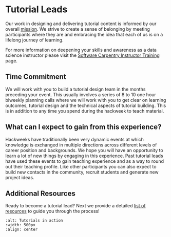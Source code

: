 # Tutorial Leads

Our work in designing and delivering tutorial content is informed by our overall [mission](mission). We strive to create a sense of belonging by meeting participants where they are and embracing the idea that each of us is on a lifelong journey of learning. 

For more information on deepening your skills and awareness as a data science instructor please visit the [Software Carpentry Instructor Training](https://carpentries.github.io/instructor-training/) page. 

## Time Commitment

We will work with you to build a tutorial design team in the months preceding your event. This usually involves a series of 8 to 10 one hour biweekly planning calls where we will work with you to get clear on learning outcomes, tutorial design and the technical aspects of tutorial building. This is in addition to any time you spend during the hackweek to teach material.

## What can I expect to gain from this experience?

Hackweeks have traditionally been very dynamic events at which knowledge is exchanged in multiple directions across different levels of career position and backgrounds. We hope you will have an opportunity to learn a lot of new things by engaging in this experience. Past tutorial leads have used these events to gain teaching experience and as a way to round out their teaching profile. Like other participants you can also expect to build new contacts in the community, recruit students and generate new project ideas.

## Additional Resources

Ready to become a tutorial lead? Next we provide a detailed [list of resources](teaching-resources) to guide you through the process!

```{image} images/tutorials.png
:alt: Tutorials in action
:width: 500px
:align: center
```